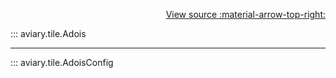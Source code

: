 <div style="text-align: right;" markdown>

[View source :material-arrow-top-right:][GitHub]

  [GitHub]: https://github.com/geospaitial-lab/aviary/blob/main/aviary/tile/model.py

</div>

::: aviary.tile.Adois

---

::: aviary.tile.AdoisConfig
